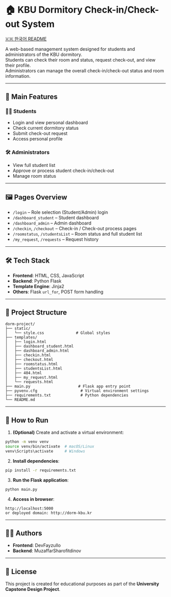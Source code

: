 # 🏠 KBU Dormitory Check-in/Check-out System

[🇰🇷 한국어 README](./README.kr.md)

A web-based management system designed for students and administrators of the KBU dormitory.  
Students can check their room and status, request check-out, and view their profile.  
Administrators can manage the overall check-in/check-out status and room information.

---

## 📌 Main Features

### 👨‍🎓 Students
- Login and view personal dashboard
- Check current dormitory status
- Submit check-out request
- Access personal profile

### 🛠️ Administrators
- View full student list
- Approve or process student check-in/check-out
- Manage room status

---

## 🖼️ Pages Overview
- `/login` – Role selection (Student/Admin) login
- `/dashboard_student` – Student dashboard
- `/dashboard_admin` – Admin dashboard
- `/checkin`, `/checkout` – Check-in / Check-out process pages
- `/roomstatus`, `/studentsList` – Room status and full student list
- `/my_request`, `/requests` – Request history

---

## 🛠️ Tech Stack
- **Frontend**: HTML, CSS, JavaScript
- **Backend**: Python Flask
- **Template Engine**: Jinja2
- **Others**: Flask `url_for`, POST form handling

---

## 📂 Project Structure
```
dorm-project/
├── static/
│   └── style.css              # Global styles
├── templates/
│   ├── login.html
│   ├── dashboard_student.html
│   ├── dashboard_admin.html
│   ├── checkin.html
│   ├── checkout.html
│   ├── roomstatus.html
│   ├── studentsList.html
│   ├── 404.html
│   ├── my_request.html
│   └── requests.html
├── main.py                     # Flask app entry point
├── pyvenv.cfg                   # Virtual environment settings
├── requirements.txt             # Python dependencies
└── README.md
```

---

## 🚀 How to Run
1. **(Optional)** Create and activate a virtual environment:
```bash
python -m venv venv
source venv/bin/activate  # macOS/Linux
venv\Scripts\activate     # Windows
```

2. **Install dependencies**:
```bash
pip install -r requirements.txt
```

3. **Run the Flask application**:
```bash
python main.py
```

4. **Access in browser**:
```
http://localhost:5000
or deployed domain: http://dorm-kbu.kr
```

---

## 🙋‍♂️ Authors
- **Frontend**: DevFayzullo
- **Backend**: MuzaffarSharofitdinov

---

## 📄 License
This project is created for educational purposes as part of the **University Capstone Design Project**.
